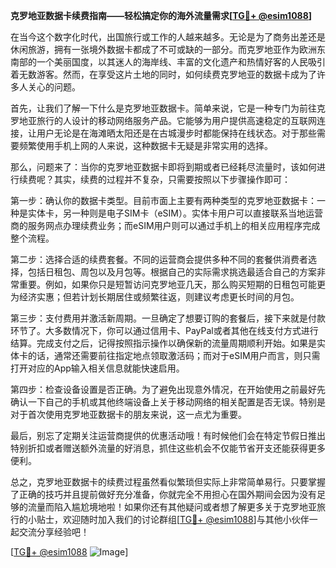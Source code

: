 **克罗地亚数据卡续费指南——轻松搞定你的海外流量需求[[TG💪+ @esim1088](https://t.me/s/esim1088)]**

在当今这个数字化时代，出国旅行或工作的人越来越多。无论是为了商务出差还是休闲旅游，拥有一张境外数据卡都成了不可或缺的一部分。而克罗地亚作为欧洲东南部的一个美丽国度，以其迷人的海岸线、丰富的文化遗产和热情好客的人民吸引着无数游客。然而，在享受这片土地的同时，如何续费克罗地亚的数据卡成为了许多人关心的问题。

首先，让我们了解一下什么是克罗地亚数据卡。简单来说，它是一种专门为前往克罗地亚旅行的人设计的移动网络服务产品。它能够为用户提供高速稳定的互联网连接，让用户无论是在海滩晒太阳还是在古城漫步时都能保持在线状态。对于那些需要频繁使用手机上网的人来说，这种数据卡无疑是非常实用的选择。

那么，问题来了：当你的克罗地亚数据卡即将到期或者已经耗尽流量时，该如何进行续费呢？其实，续费的过程并不复杂，只需要按照以下步骤操作即可：

第一步：确认你的数据卡类型。目前市面上主要有两种类型的克罗地亚数据卡：一种是实体卡，另一种则是电子SIM卡（eSIM）。实体卡用户可以直接联系当地运营商的服务网点办理续费业务；而eSIM用户则可以通过手机上的相关应用程序完成整个流程。

第二步：选择合适的续费套餐。不同的运营商会提供多种不同的套餐供消费者选择，包括日租包、周包以及月包等。根据自己的实际需求挑选最适合自己的方案非常重要。例如，如果你只是短暂访问克罗地亚几天，那么购买短期的日租包可能更为经济实惠；但若计划长期居住或频繁往返，则建议考虑更长时间的月包。

第三步：支付费用并激活新周期。一旦确定了想要订购的套餐后，接下来就是付款环节了。大多数情况下，你可以通过信用卡、PayPal或者其他在线支付方式进行结算。完成支付之后，记得按照指示操作以确保新的流量周期顺利开始。如果是实体卡的话，通常还需要前往指定地点领取激活码；而对于eSIM用户而言，则只需打开对应的App输入相关信息就能快速启用。

第四步：检查设备设置是否正确。为了避免出现意外情况，在开始使用之前最好先确认一下自己的手机或其他终端设备上关于移动网络的相关配置是否无误。特别是对于首次使用克罗地亚数据卡的朋友来说，这一点尤为重要。

最后，别忘了定期关注运营商提供的优惠活动哦！有时候他们会在特定节假日推出特别折扣或者赠送额外流量的好消息，抓住这些机会不仅能节省开支还能获得更多便利。

总之，克罗地亚数据卡的续费过程虽然看似繁琐但实际上非常简单易行。只要掌握了正确的技巧并且提前做好充分准备，你就完全不用担心在国外期间会因为没有足够的流量而陷入尴尬境地啦！如果你还有其他疑问或者想了解更多关于克罗地亚旅行的小贴士，欢迎随时加入我们的讨论群组[[TG💪+ @esim1088](https://t.me/s/esim1088)]与其他小伙伴一起交流分享经验吧！

[[TG💪+ @esim1088](https://t.me/s/esim1088) ![Image](https://i.postimg.cc/4NQfJmqS/Snipaste-2025-05-13-00-14-12.png)]